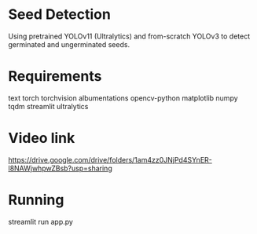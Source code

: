# Seed Detection

Using pretrained YOLOv11 (Ultralytics) and from-scratch YOLOv3 to detect germinated and ungerminated seeds.

# Requirements

text
torch
torchvision
albumentations
opencv-python
matplotlib
numpy
tqdm
streamlit
ultralytics

# Video link
https://drive.google.com/drive/folders/1am4zz0JNjPd4SYnER-l8NAWjwhpwZBsb?usp=sharing

# Running
streamlit run app.py